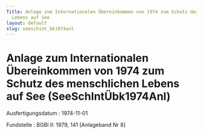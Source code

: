 ```yaml
---
Title: Anlage zum Internationalen Übereinkommen von 1974 zum Schutz des menschlichen
  Lebens auf See
layout: default
slug: seeschint_bk1974anl
---
```


# Anlage zum Internationalen Übereinkommen von 1974 zum Schutz des menschlichen Lebens auf See (SeeSchIntÜbk1974Anl)

Ausfertigungsdatum
:   1974-11-01

Fundstelle
:   BGBl II: 1979, 141 [Anlageband Nr 8]

